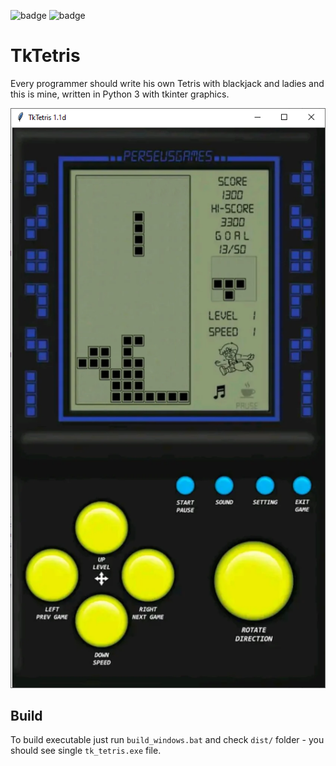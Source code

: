 ![badge](https://img.shields.io/endpoint?url=https://gist.githubusercontent.com/slafniy/8c00a9f263b3b7e10d6dddcfe64aea35/raw/tktetris_pylint_result.json)
![badge](https://img.shields.io/endpoint?url=https://gist.githubusercontent.com/slafniy/8c00a9f263b3b7e10d6dddcfe64aea35/raw/tktetris_pytest_result.json)

# TkTetris
Every programmer should write his own Tetris with blackjack and ladies and this is mine, 
written in Python 3 with tkinter graphics.

![Alt text](/screenshots/classic_skin.png?raw=true)

## Build
To build executable just run `build_windows.bat` and check `dist/` folder - you should see single `tk_tetris.exe` file. 
